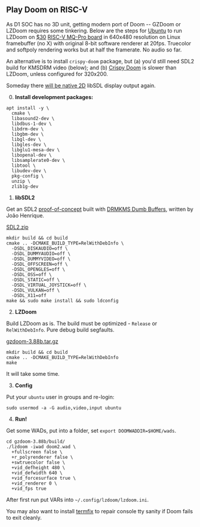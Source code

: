 ## Play Doom on RISC-V

As D1 SOC has no 3D unit, getting modern port of Doom -- GZDoom or LZDoom requires some tinkering. Below are the steps for [Ubuntu](https://ubuntu.com/download/risc-v) to run LZDoom on [$30](https://www.aliexpress.com/item/1005004157984532.html) [RISC-V MQ-Pro board](https://mangopi.org/mqpro) in 640x480 resolution on Linux framebuffer (no X) with original 8-bit software renderer at 20fps. Truecolor and softpoly rendering works but at half the framerate. No audio so far.

An alternative is to install `crispy-doom` package, but (a) you'd still need SDL2 build for KMSDRM video (below); and (b) [Crispy Doom](https://github.com/fabiangreffrath/crispy-doom) is slower than LZDoom, unless configured for 320x200.

Someday there [will be native 2D](https://github.com/libsdl-org/SDL/issues/6570#issuecomment-1323154215) libSDL display output again.

0. **Install development packages:**
```
apt install -y \
  cmake \
  libasound2-dev \
  libdbus-1-dev \
  libdrm-dev \
  libgbm-dev \
  libgl-dev \
  libgles-dev \
  libglu1-mesa-dev \
  libopenal-dev \
  libsamplerate0-dev \
  libtool \
  libudev-dev \
  pkg-config \
  unzip \
  zlib1g-dev
```

1. **libSDL2**

Get an SDL2 [proof-of-concept](https://github.com/libsdl-org/SDL/issues/6570#issuecomment-1363905944)
built with [DRMKMS Dumb Buffers](https://github.com/JohnnyonFlame/SDL-dumbbuffers), written by João Henrique.

[SDL2.zip](https://github.com/JohnnyonFlame/SDL-dumbbuffers/archive/refs/heads/SDL2.zip)
```
mkdir build && cd build
cmake .. -DCMAKE_BUILD_TYPE=RelWithDebInfo \
  -DSDL_DISKAUDIO=off \
  -DSDL_DUMMYAUDIO=off \
  -DSDL_DUMMYVIDEO=off \
  -DSDL_OFFSCREEN=off \
  -DSDL_OPENGLES=off \
  -DSDL_OSS=off \
  -DSDL_STATIC=off \
  -DSDL_VIRTUAL_JOYSTICK=off \
  -DSDL_VULKAN=off \
  -DSDL_X11=off
make && sudo make install && sudo ldconfig
```

2. **LZDoom**

Build LZDoom as is. The build must be optimized - `Release` or `RelWithDebInfo`. Pure debug build segfaults.

[gzdoom-3.88b.tar.gz](https://github.com/drfrag666/gzdoom/archive/refs/tags/3.88b.tar.gz)
```
mkdir build && cd build
cmake .. -DCMAKE_BUILD_TYPE=RelWithDebInfo
make
```
It will take some time.

3. **Config**

Put your `ubuntu` user in groups and re-login:
```
sudo usermod -a -G audio,video,input ubuntu
```

4. **Run!**

Get some WADs, put into a folder, set `export DOOMWADDIR=$HOME/wads`.
```
cd gzdoom-3.88b/build/
./lzdoom -iwad doom2.wad \
  +fullscreen false \
  +r_polyrenderer false \
  +swtruecolor false \
  +vid_defheight 480 \
  +vid_defwidth 640 \
  +vid_forcesurface true \
  +vid_renderer 0 \
  +vid_fps true
```
After first run put VARs into `~/.config/lzdoom/lzdoom.ini`.

You may also want to install [termfix](https://github.com/hobbitalastair/termfix) to repair console tty sanity if Doom fails to exit cleanly.
